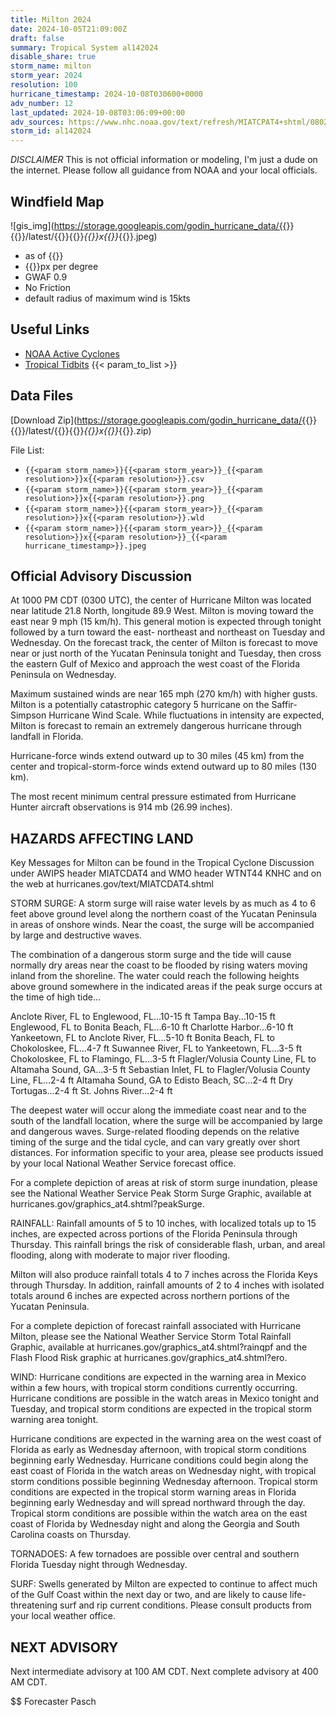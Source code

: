 ```yaml
---
title: Milton 2024
date: 2024-10-05T21:09:00Z
draft: false
summary: Tropical System al142024
disable_share: true
storm_name: milton
storm_year: 2024
resolution: 100
hurricane_timestamp: 2024-10-08T030600+0000
adv_number: 12
last_updated: 2024-10-08T03:06:09+00:00
adv_sources: https://www.nhc.noaa.gov/text/refresh/MIATCPAT4+shtml/080238.shtml;https://www.nhc.noaa.gov/refresh/graphics_at4+shtml/213144.shtml?cone
storm_id: al142024
---
```

*DISCLAIMER* This is not official information or modeling, I'm just a dude on the internet.  Please follow all guidance from NOAA and your local officials.

## Windfield Map
![gis_img](https://storage.googleapis.com/godin_hurricane_data/{{<param storm_name>}}{{<param storm_year>}}/latest/{{<param storm_name>}}{{<param storm_year>}}_{{<param resolution>}}x{{<param resolution>}}_{{<param hurricane_timestamp>}}.jpeg)

- as of {{<param last_updated>}}
- {{<param resolution>}}px per degree
- GWAF 0.9
- No Friction
- default radius of maximum wind is 15kts

## Useful Links
- [NOAA Active Cyclones](https://www.nhc.noaa.gov/)
- [Tropical Tidbits](https://www.tropicaltidbits.com/storminfo/)
{{< param_to_list >}}

## Data Files
[Download Zip](https://storage.googleapis.com/godin_hurricane_data/{{<param storm_name>}}{{<param storm_year>}}/latest/{{<param storm_name>}}{{<param storm_year>}}_{{<param resolution>}}x{{<param resolution>}}_{{<param hurricane_timestamp>}}.zip)

File List:
- `{{<param storm_name>}}{{<param storm_year>}}_{{<param resolution>}}x{{<param resolution>}}.csv`
- `{{<param storm_name>}}{{<param storm_year>}}_{{<param resolution>}}x{{<param resolution>}}.png`
- `{{<param storm_name>}}{{<param storm_year>}}_{{<param resolution>}}x{{<param resolution>}}.wld`
- `{{<param storm_name>}}{{<param storm_year>}}_{{<param resolution>}}x{{<param resolution>}}_{{<param hurricane_timestamp>}}.jpeg`


## Official Advisory Discussion
At 1000 PM CDT (0300 UTC), the center of Hurricane Milton was
located near latitude 21.8 North, longitude 89.9 West. Milton is
moving toward the east near 9 mph (15 km/h).  This general motion is
expected through tonight followed by a turn toward the east-
northeast and northeast on Tuesday and Wednesday.  On the forecast
track, the center of Milton is forecast to move near or just north
of the Yucatan Peninsula tonight and Tuesday, then cross the eastern
Gulf of Mexico and approach the west coast of the Florida Peninsula
on Wednesday.
 
Maximum sustained winds are near 165 mph (270 km/h) with higher
gusts.  Milton is a potentially catastrophic category 5 hurricane on
the Saffir-Simpson Hurricane Wind Scale.  While fluctuations in
intensity are expected, Milton is forecast to remain an extremely
dangerous hurricane through landfall in Florida.
 
Hurricane-force winds extend outward up to 30 miles (45 km) from the
center and tropical-storm-force winds extend outward up to 80 miles
(130 km).
 
The most recent minimum central pressure estimated from Hurricane 
Hunter aircraft observations is 914 mb (26.99 inches).
 
 
HAZARDS AFFECTING LAND
----------------------
Key Messages for Milton can be found in the Tropical Cyclone
Discussion under AWIPS header MIATCDAT4 and WMO header WTNT44 KNHC
and on the web at hurricanes.gov/text/MIATCDAT4.shtml
 
STORM SURGE:  A storm surge will raise water levels by as much as 4
to 6 feet above ground level along the northern coast of the
Yucatan Peninsula in areas of onshore winds.  Near the coast, the
surge will be accompanied by large and destructive waves.
 
The combination of a dangerous storm surge and the tide will cause
normally dry areas near the coast to be flooded by rising waters
moving inland from the shoreline.  The water could reach the
following heights above ground somewhere in the indicated areas if
the peak surge occurs at the time of high tide...
 
Anclote River, FL to Englewood, FL...10-15 ft
Tampa Bay...10-15 ft
Englewood, FL to Bonita Beach, FL...6-10 ft
Charlotte Harbor...6-10 ft
Yankeetown, FL to Anclote River, FL...5-10 ft
Bonita Beach, FL to Chokoloskee, FL...4-7 ft
Suwannee River, FL to Yankeetown, FL...3-5 ft
Chokoloskee, FL to Flamingo, FL...3-5 ft
Flagler/Volusia County Line, FL to Altamaha Sound, GA...3-5 ft
Sebastian Inlet, FL to Flagler/Volusia County Line, FL...2-4 ft
Altamaha Sound, GA to Edisto Beach, SC...2-4 ft
Dry Tortugas...2-4 ft
St. Johns River...2-4 ft
 
The deepest water will occur along the immediate coast near and to
the south of the landfall location, where the surge will be
accompanied by large and dangerous waves.  Surge-related flooding
depends on the relative timing of the surge and the tidal cycle,
and can vary greatly over short distances.  For information
specific to your area, please see products issued by your local
National Weather Service forecast office.
 
For a complete depiction of areas at risk of storm surge
inundation, please see the National Weather Service Peak Storm
Surge Graphic, available at
hurricanes.gov/graphics_at4.shtml?peakSurge.
 
RAINFALL: Rainfall amounts of 5 to 10 inches, with localized totals
up to 15 inches, are expected across portions of the Florida
Peninsula through Thursday. This rainfall brings the risk of
considerable flash, urban, and areal flooding, along with moderate
to major river flooding.
 
Milton will also produce rainfall totals 4 to 7 inches across the
Florida Keys through Thursday. In addition, rainfall amounts of  2
to 4 inches with isolated totals around 6 inches are expected across
northern portions of the Yucatan Peninsula.
 
For a complete depiction of forecast rainfall associated with
Hurricane Milton, please see the National Weather Service Storm
Total Rainfall Graphic, available at
hurricanes.gov/graphics_at4.shtml?rainqpf and the Flash Flood Risk
graphic at hurricanes.gov/graphics_at4.shtml?ero.
 
WIND:  Hurricane conditions are expected in the warning area in
Mexico within a few hours, with tropical storm conditions currently
occurring.  Hurricane conditions are possible in the watch areas in
Mexico tonight and Tuesday, and tropical storm conditions are
expected in the tropical storm warning area tonight.
 
Hurricane conditions are expected in the warning area on the west
coast of Florida as early as Wednesday afternoon, with tropical
storm conditions beginning early Wednesday.  Hurricane conditions
could begin along the east coast of Florida in the watch areas on
Wednesday night, with tropical storm conditions possible beginning
Wednesday afternoon.  Tropical storm conditions are expected in the
tropical storm warning areas in Florida beginning early Wednesday
and will spread northward through the day. Tropical storm conditions
are possible within the watch area on the east coast of Florida by
Wednesday night and along the Georgia and South Carolina coasts on
Thursday.
 
TORNADOES: A few tornadoes are possible over central and southern
Florida Tuesday night through Wednesday.
 
SURF:  Swells generated by Milton are expected to continue to
affect much of the Gulf Coast within the next day or two, and are
likely to cause life-threatening surf and rip current conditions.
Please consult products from your local weather office.
 
 
NEXT ADVISORY
-------------
Next intermediate advisory at 100 AM CDT.
Next complete advisory at 400 AM CDT.
 
$$
Forecaster Pasch